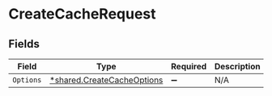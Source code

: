 # CreateCacheRequest


## Fields

| Field                                                                          | Type                                                                           | Required                                                                       | Description                                                                    |
| ------------------------------------------------------------------------------ | ------------------------------------------------------------------------------ | ------------------------------------------------------------------------------ | ------------------------------------------------------------------------------ |
| `Options`                                                                      | [*shared.CreateCacheOptions](../../../pkg/models/shared/createcacheoptions.md) | :heavy_minus_sign:                                                             | N/A                                                                            |